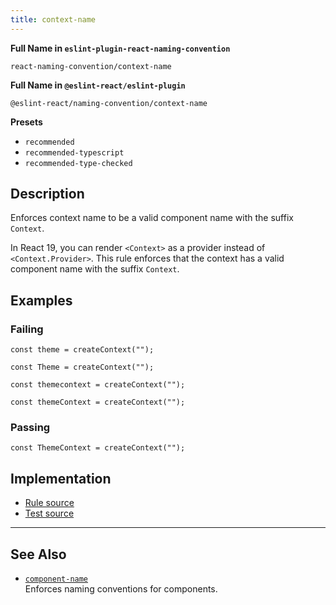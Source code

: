 ```yaml
---
title: context-name
---
```


**Full Name in `eslint-plugin-react-naming-convention`**

```plain copy
react-naming-convention/context-name
```

**Full Name in `@eslint-react/eslint-plugin`**

```plain copy
@eslint-react/naming-convention/context-name
```

**Presets**

- `recommended`
- `recommended-typescript`
- `recommended-type-checked`

## Description

Enforces context name to be a valid component name with the suffix `Context`.

In React 19, you can render `<Context>` as a provider instead of `<Context.Provider>`. This rule enforces that the context has a valid component name with the suffix `Context`.

## Examples

### Failing

```tsx
const theme = createContext("");
```

```tsx
const Theme = createContext("");
```

```tsx
const themecontext = createContext("");
```

```tsx
const themeContext = createContext("");
```

### Passing

```tsx
const ThemeContext = createContext("");
```

## Implementation

- [Rule source](https://github.com/Rel1cx/eslint-react/tree/main/packages/plugins/eslint-plugin-react-naming-convention/src/rules/context-name.ts)
- [Test source](https://github.com/Rel1cx/eslint-react/tree/main/packages/plugins/eslint-plugin-react-naming-convention/src/rules/context-name.spec.ts)

---

## See Also

- [`component-name`](./naming-convention-component-name)\
  Enforces naming conventions for components.
